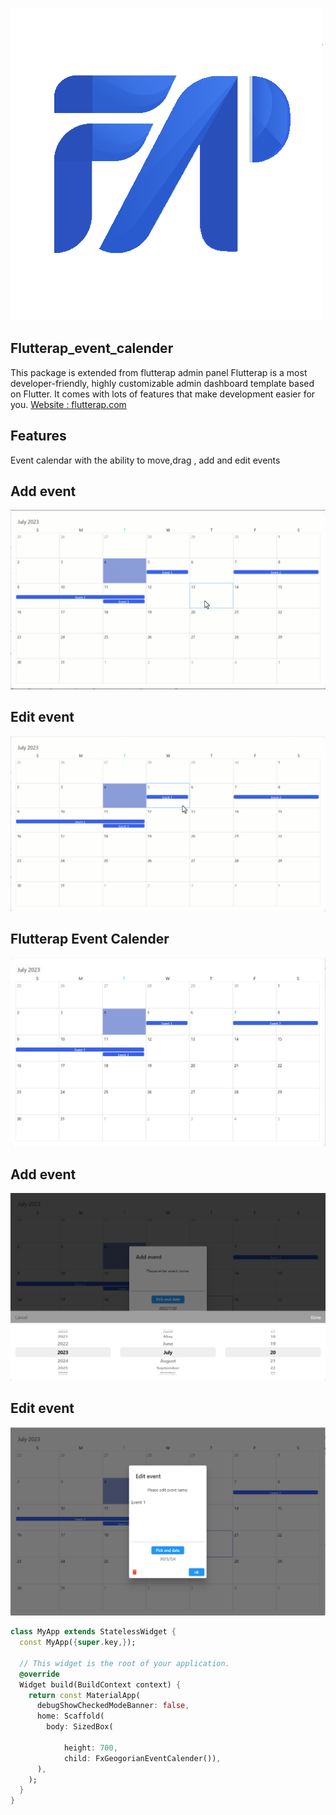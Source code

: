 
![](assets/images/flutterap_logo.png)

## Flutterap_event_calender
This package is extended from flutterap admin panel
Flutterap is a most developer-friendly, highly customizable admin dashboard template based on Flutter.
It comes with lots of features that make development easier for you.
<a href="https://flutterap.com" rel="nofollow">Website : flutterap.com</a>

## Features

Event calendar with the ability to move,drag , add and edit events

## Add event
![](assets/gifs/calender1_gif.gif)

## Edit event
![](assets/gifs/calender2_gif.gif)

## Flutterap Event Calender

![](assets/images/calrnder2.png)

## Add event
![](assets/images/calrnder3.png)

## Edit event
![](assets/images/calrnder4.png)



```dart
class MyApp extends StatelessWidget {
  const MyApp({super.key,});

  // This widget is the root of your application.
  @override
  Widget build(BuildContext context) {
    return const MaterialApp(
      debugShowCheckedModeBanner: false,
      home: Scaffold(
        body: SizedBox(

            height: 700,
            child: FxGeogorianEventCalender()),
      ),
    );
  }
}
```

